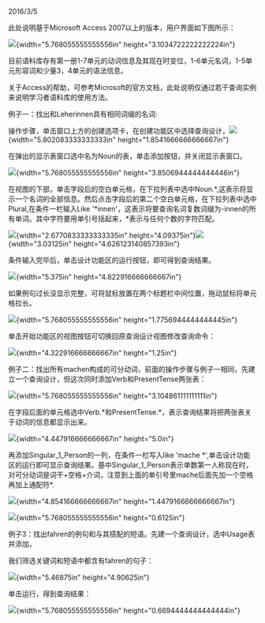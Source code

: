 2016/3/5

此处说明基于Microsoft Access 2007以上的版本，用户界面如下图所示：

![](images1/media/image1.png){width="5.768055555555556in"
height="3.1034722222222224in"}

目前语料库存有第一册1-7单元的动词信息及其现在时变位，1-6单元名词，1-5单元形容词和少量3，4单元的语法信息。

关于Access的帮助，可参考Microsoft的官方文档，此处说明仅通过若干查询实例来说明学习者语料库的使用方法。

例子一：找出和Leherinnen具有相同词缀的名词:

操作步骤，单击窗口上方的创建选项卡，在创建功能区中选择查询设计，![](images1/media/image2.png){width="5.802083333333333in"
height="1.8541666666666667in"}

在弹出的显示表窗口选中名为Noun的表，单击添加按钮，并关闭显示表窗口。

![](images1/media/image3.png){width="5.768055555555556in"
height="3.8506944444444446in"}

在视图的下部，单击字段后的空白单元格，在下拉列表中选中Noun.\*,这表示将显示一个名词的全部信息。然后点击字段后的第二个空白单元格，在下拉列表中选中Plural,在条件一栏输入Like
'\*innen'，这表示将要查询名词复数词缀为-innen的所有单词。其中字符要用单引号括起来，\*表示与任何个数的字符匹配。

![](images1/media/image4.png){width="2.6770833333333335in"
height="4.09375in"}![](images1/media/image5.png){width="3.03125in"
height="4.626123140857393in"}

条件输入完毕后，单击设计功能区的运行按钮，即可得到查询结果。

![](images1/media/image6.png){width="5.375in"
height="4.822916666666667in"}

如果例句过长没显示完整，可将鼠标放置在两个标题栏中间位置，拖动鼠标将单元格拉长。

![](images1/media/image7.png){width="5.768055555555556in"
height="1.7756944444444445in"}

单击开始功能区的视图按钮可切换回原查询设计视图修改查询命令：

![](images1/media/image8.png){width="4.322916666666667in"
height="1.25in"}

例子二：找出所有machen构成的可分动词，前面的操作步骤与例子一相同，先建立一个查询设计，但这次同时添加Verb和PresentTense两张表：

![](images1/media/image9.png){width="5.768055555555556in"
height="3.104861111111111in"}

在字段后面的单元格选中Verb.\*和PresentTense.\*，表示查询结果将把两张表关于动词的信息都显示出来。

![](images1/media/image10.png){width="4.447916666666667in"
height="5.0in"}

再添加Singular\_1\_Person的一列，在条件一栏写入like 'mache
\*',单击设计功能区的运行即可显示查询结果。基中Singular\_1\_Person表示单数第一人称现在时，对可分动词是词干+空格+介词，注意到上面的单引号里mache后面先加一个空格再加上通配符\*.

![](images1/media/image11.png){width="4.854166666666667in"
height="1.4479166666666667in"}

![](images1/media/image12.png){width="5.768055555555556in"
height="0.6125in"}

例子3：找出fahren的例句和与其搭配的短语。先建一个查询设计，选中Usage表并添加，

我们筛选关键词和短语中都含有fahren的句子：

![](images1/media/image13.png){width="5.46875in" height="4.90625in"}

单击运行，得到查询结果：

![](images1/media/image14.png){width="5.768055555555556in"
height="0.6694444444444444in"}
